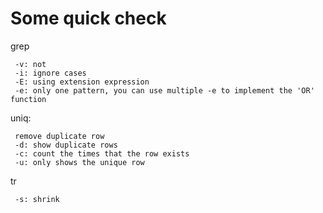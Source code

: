 # Some quick check

grep 

     -v: not
     -i: ignore cases
     -E: using extension expression
     -e: only one pattern, you can use multiple -e to implement the 'OR' function
     
uniq:
     
     remove duplicate row
     -d: show duplicate rows
     -c: count the times that the row exists
     -u: only shows the unique row
     
tr
  
     -s: shrink
